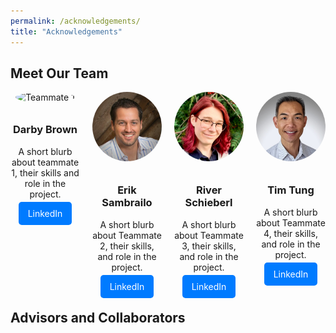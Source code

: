 ```yaml
---
permalink: /acknowledgements/
title: "Acknowledgements"
---
```


## Meet Our Team

<div style="display: flex; flex-wrap: wrap; justify-content: center; gap: 20px;">

  <!-- Teammate 1 -->
  <div style="flex: 1 1 calc(25% - 20px); text-align: center;">
    <img src="https://github.com/darby-brown/project_windfallen/tree/website/assets/images/darby.jpeg" alt="Teammate 1" style="width: 100%; max-width: 150px; border-radius: 50%; margin-bottom: 10px;">
    <h3>Darby Brown</h3>
    <p>A short blurb about teammate 1, their skills and role in the project.</p>
    <a href="https://www.linkedin.com/in/darbyebrown/" target="_blank" style="text-decoration: none; color: white; background-color: #007bff; padding: 10px 15px; border-radius: 5px;">LinkedIn</a>
  </div>

  <!-- Teammate 2 -->
  <div style="flex: 1 1 calc(25% - 20px); text-align: center;">
    <img src="https://github.com/darby-brown/project_windfallen/blob/website/assets/images/erik.jpeg" alt="Teammate 2" style="width: 100%; max-width: 150px; border-radius: 50%; margin-bottom: 10px;">
    <h3>Erik Sambrailo</h3>
    <p>A short blurb about Teammate 2, their skills, and role in the project.</p>
    <a href="https://www.linkedin.com/in/eriksambrailo/" target="_blank" style="text-decoration: none; color: white; background-color: #007bff; padding: 10px 15px; border-radius: 5px;">LinkedIn</a>
  </div>

  <!-- Teammate 3 -->
  <div style="flex: 1 1 calc(25% - 20px); text-align: center;">
    <img src="https://github.com/darby-brown/project_windfallen/blob/website/assets/images/river.jpeg" alt="Teammate 3" style="width: 100%; max-width: 150px; border-radius: 50%; margin-bottom: 10px;">
    <h3>River Schieberl</h3>
    <p>A short blurb about Teammate 3, their skills, and role in the project.</p>
    <a href="https://www.linkedin.com/in/river-schieberl/" target="_blank" style="text-decoration: none; color: white; background-color: #007bff; padding: 10px 15px; border-radius: 5px;">LinkedIn</a>
  </div>

  <!-- Teammate 4 -->
  <div style="flex: 1 1 calc(25% - 20px); text-align: center;">
    <img src="https://github.com/darby-brown/project_windfallen/blob/website/assets/images/tim.jpeg" alt="Teammate 4" style="width: 100%; max-width: 150px; border-radius: 50%; margin-bottom: 10px;">
    <h3>Tim Tung</h3>
    <p>A short blurb about Teammate 4, their skills, and role in the project.</p>
    <a href="https://www.linkedin.com/in/tim-tung/" target="_blank" style="text-decoration: none; color: white; background-color: #007bff; padding: 10px 15px; border-radius: 5px;">LinkedIn</a>
  </div>

</div>


## Advisors and Collaborators

